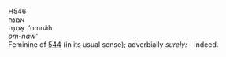 <body>
  <p>H546<br>  אמנה  <br> אָמנָה  ‎  ‘omnâh  <br><i>om-naw‘ </i><br>Feminine of <a href="h0544.htm">544</a> (in its usual sense); adverbially <i>surely: - </i>indeed.<br></p>
 </body>
